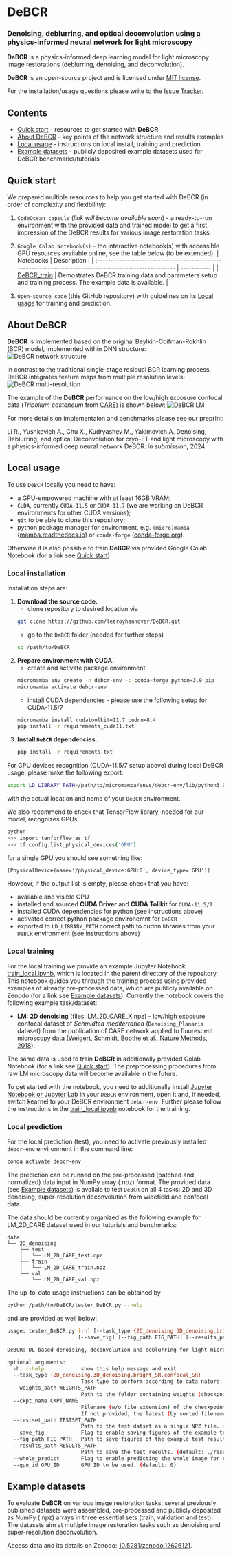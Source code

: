 # DeBCR
### Denoising, deblurring, and optical deconvolution using a physics-informed neural network for light microscopy

**DeBCR** is a physics-informed deep learning model for light microscopy image restorations (deblurring, denoising, and deconvolution).

**DeBCR** is an open-source project and is licensed under [MIT license](LICENSE).

 For the installation/usage questions please write to the [Issue Tracker](https://github.com/leeroyhannover/DeBCR/issues).

## Contents

- [Quick start](#quick-start) - resources to get started with **DeBCR**
- [About DeBCR](#about-debcr) - key points of the network structure and results examples
- [Local usage](#local-usage) - instructions on local install, training and prediction
- [Example datasets](#example-datasets) - publicly deposited example datasets used for DeBCR benchmarks/tutorials

## Quick start

We prepared multiple resources to help you get started with DeBCR (in order of complexity and flexibility):
1. `CodeOcean capsule` (*link will become available soon*) - a ready-to-run environment with the provided data and trained model to get a first impression of the DeBCR results for various image restoration tasks.
2. `Google Colab Notebook(s)` - the interactive notebook(s) with accessible GPU resources available online, see the table below (to be extended).
   | Notebooks                                                                                               | Description |
   | :------------------------------------------------------------------------------------------------------ | ----------- |
   | [DeBCR_train](https://githubtocolab.com/leeroyhannover/DeBCR/blob/develop/notebooks/DeBCR_train.ipynb)  | Demostrates DeBCR training data and parameters setup and training process. The example data is available. |

3. `Open-source code` (this GitHub repository) with guidelines on its [Local usage](#local-usage) for training and prediction.

## About DeBCR

**DeBCR** is implemented based on the original Beylkin-Coifman-Rokhlin (BCR) model, implemented within DNN structure:
![DeBCR network structure](images/DeBCR_structure.jpg)

In contrast to the traditional single-stage residual BCR learning process, DeBCR integrates feature maps from multiple resolution levels:
![DeBCR multi-resolution](images/DeBCR_multires.jpg)

The example of the **DeBCR** performance on the low/high exposure confocal data (*Tribolium castaneum* from [CARE](https://www.nature.com/articles/s41592-018-0216-7)) is shown below:
![DeBCR LM](images/DeBCR_LM.jpg)

For more details on implementaion and benchmarks please see our preprint:

Li R., Yushkevich A., Chu X., Kudryashev M., Yakimovich A. Denoising, Deblurring, and optical Deconvolution for cryo-ET and light microscopy with a physics-informed deep neural network DeBCR. *in submission*, 2024.

## Local usage

To use `DeBCR` locally you need to have:
- a GPU-empowered machine with at least 16GB VRAM;
- `CUDA`, currently `CUDA-11.5` or `CUDA-11.7` (we are working on DeBCR environments for other CUDA versions);
- `git` to be able to clone this repository;
- python package manager for environment, e.g. `(micro)mamba` ([mamba.readthedocs.io](https://mamba.readthedocs.io/)) or `conda-forge` ([conda-forge.org](https://conda-forge.org/)).

Otherwise it is also possible to train **DeBCR** via provided Google Colab Notebook (for a link see [Quick start](#quick-start))

### Local installation
Installation steps are:
1. **Download the source code.**
    * clone repository to desired location via
    ```bash
    git clone https://github.com/leeroyhannover/DeBCR.git
    ```
    * go to the `DeBCR` folder (needed for further steps)
    ```bash
    cd /path/to/DeBCR
    ```
2. **Prepare environment with CUDA.**
    * create and activate package environment
    ```bash
    micromamba env create -n debcr-env -c conda-forge python=3.9 pip
    micromamba activate debcr-env
    ```
    * install CUDA dependencies - please use the following setup for CUDA-11.5/7
    ```bash
    micromamba install cudatoolkit=11.7 cudnn=8.4
    pip install -r requirements_cuda11.txt
    ```
3. **Install `DeBCR` dependencies.**
    ```bash
    pip install -r requirements.txt
    ```

For GPU devices recognition (CUDA-11.5/7 setup above) during local DeBCR usage, please make the following export:
```bash
export LD_LIBRARY_PATH=/path/to/micromamba/envs/debcr-env/lib/python3.9/site-packages/nvidia/cudnn/lib/:${LD_LIBRARY_PATH}
```
with the actual location and name of your `DeBCR` environment. 

We also recommend to check that TensorFlow library, needed for our model, recognizes GPUs:
```bash
python
>>> import tenforflow as tf
>>> tf.config.list_physical_devices('GPU')
```
for a single GPU you should see something like:
```
[PhysicalDevice(name='/physical_device:GPU:0', device_type='GPU')]
```

Howeevr, if the output list is empty, please check that you have:
* available and visible GPU
* installed and sourced **CUDA Driver** and **CUDA Tollkit** for `CUDA-11.5/7`
* installed CUDA dependencies for python (see instructions above)
* activated correct python package environemnt for `DeBCR` 
* exported to `LD_LIBRARY_PATH` correct path to cudnn libraries from your `DeBCR` environment (see instructions above)

### Local training

For the local training we provide an example Jupyter Notebook [train_local.ipynb](train_local.ipynb), which is located in the parent directory of the repository. This notebook guides you through the training process using provided examples of already pre-processed data, which are publicly available on Zenodo (for a link see [Example datasets](#example-datasets)). Currently the notebook covers the following example task/dataset:
- **LM: 2D denoising** (files: LM_2D_CARE_X.npz) - low/high exposure confocal dataset of *Schmidtea mediterranea* (`Denoising_Planaria` dataset) from the publication of CARE network applied to fluorescent microscopy data ([Weigert, Schmidt, Boothe et al., Nature Methods, 2018](https://www.nature.com/articles/s41592-018-0216-7)).

The same data is used to train **DeBCR** in additionally provided Colab Notebook (for a link see [Quick start](#quick-start)). The preprocessing procedures from raw LM microscopy data will become available in the future.

To get started with the notebook, you need to additionally install [Jupyter Notebook or Jupyter Lab](https://jupyter.org/install) in your `DeBCR` environment, open it and, if needed, switch kearnel to your DeBCR environment `debcr-env`.
Further please follow the instructions in the [train_local.ipynb](train_local.ipynb) notebook for the training.

### Local prediction

For the local prediction (test), you need to activate previously installed `debcr-env` environment in the command line:
```bash
conda activate debcr-env
```

The prediction can be runned on the pre-processed (patched and normalized) data input in NumPy array (.npz) format. The provided data (see [Example datasets](#example-datasets)) is availale to test `DeBCR` on all 4 tasks: 2D and 3D denoising, super-resolution deconvolution from widefield and confocal data.

The data should be currently organized as the following example for LM_2D_CARE dataset used in our tutorials and benchmarks:
```
data
└── 2D_denoising
    ├── test
    │   └── LM_2D_CARE_test.npz
    ├── train
    │   └── LM_2D_CARE_train.npz
    └── val
        └── LM_2D_CARE_val.npz
```

The up-to-date usage instructions can be obtained by
```bash
python /path/to/DeBCR/tester_DeBCR.py --help
```

and are provided as well below:
```bash
usage: tester_DeBCR.py [-h] [--task_type {2D_denoising,3D_denoising,bright_SR,confocal_SR}] [--weights_path WEIGHTS_PATH] [--ckpt_name CKPT_NAME] [--testset_path TESTSET_PATH]
                       [--save_fig] [--fig_path FIG_PATH] [--results_path RESULTS_PATH] [--whole_predict] [--gpu_id GPU_ID]

DeBCR: DL-based denoising, deconvolution and deblurring for light microscopy data.

optional arguments:
  -h, --help            show this help message and exit
  --task_type {2D_denoising,3D_denoising,bright_SR,confocal_SR}
                        Task type to perform according to data nature. (default: 2D_denoising)
  --weights_path WEIGHTS_PATH
                        Path to the folder containing weights (checkpoints) of the trained DeBCR model. (default: ./weights/TASK_TYPE/)
  --ckpt_name CKPT_NAME
                        Filename (w/o file extension) of the checkpoint of choice (can be a wildcard as well).
                        If not provided, the latest (by sorted filename) checkpoint file will be used. (default: ckpt-*)
  --testset_path TESTSET_PATH
                        Path to the test datset as a single NPZ file. (default: None)
  --save_fig            Flag to enable saving figures of the example test results. (default: False)
  --fig_path FIG_PATH   Path to save figures of the example test results. (default: ./figures/)
  --results_path RESULTS_PATH
                        Path to save the test results. (default: ./results/)
  --whole_predict       Flag to enable predicting the whole image for certain tasks. (default: False)
  --gpu_id GPU_ID       GPU ID to be used. (default: 0)
```

## Example datasets

To evaluate **DeBCR** on various image restoration tasks, several previously published datasets were assembled, pre-processed and publicly deposited as NumPy (.npz) arrays in three essential sets (train, validation and test). The datasets aim at multiple image restoration tasks such as denoising and super-resolution deconvolution.

Access data and its details on Zenodo: [10.5281/zenodo.12626121](https://zenodo.org/doi/10.5281/zenodo.12626121).
